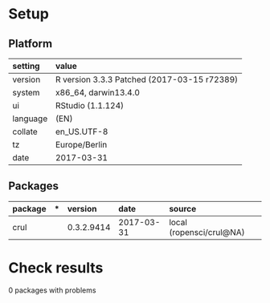 # Setup

## Platform

|setting  |value                                       |
|:--------|:-------------------------------------------|
|version  |R version 3.3.3 Patched (2017-03-15 r72389) |
|system   |x86_64, darwin13.4.0                        |
|ui       |RStudio (1.1.124)                           |
|language |(EN)                                        |
|collate  |en_US.UTF-8                                 |
|tz       |Europe/Berlin                               |
|date     |2017-03-31                                  |

## Packages

|package |*  |version    |date       |source                   |
|:-------|:--|:----------|:----------|:------------------------|
|crul    |   |0.3.2.9414 |2017-03-31 |local (ropensci/crul@NA) |

# Check results
0 packages with problems


